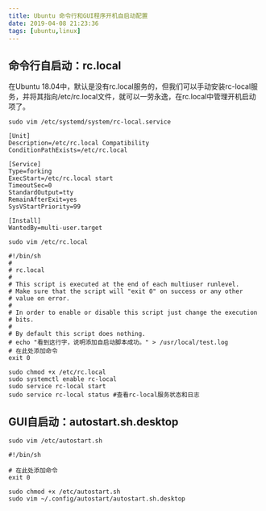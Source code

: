 ```yaml
---
title: Ubuntu 命令行和GUI程序开机自启动配置
date: 2019-04-08 21:23:36
tags: [ubuntu,linux]
---
```


## 命令行自启动：rc.local
在Ubuntu 18.04中，默认是没有rc.local服务的，但我们可以手动安装rc-local服务，并将其指向/etc/rc.local文件，就可以一劳永逸，在rc.local中管理开机启动项了。

```
sudo vim /etc/systemd/system/rc-local.service
```

```
[Unit]
Description=/etc/rc.local Compatibility
ConditionPathExists=/etc/rc.local

[Service]
Type=forking
ExecStart=/etc/rc.local start
TimeoutSec=0
StandardOutput=tty
RemainAfterExit=yes
SysVStartPriority=99

[Install]
WantedBy=multi-user.target
```

```
sudo vim /etc/rc.local
```

```
#!/bin/sh 
#
# rc.local
#
# This script is executed at the end of each multiuser runlevel.
# Make sure that the script will "exit 0" on success or any other
# value on error.
#
# In order to enable or disable this script just change the execution
# bits.
#
# By default this script does nothing.
# echo "看到这行字，说明添加自启动脚本成功。" > /usr/local/test.log
# 在此处添加命令
exit 0
```

```
sudo chmod +x /etc/rc.local
sudo systemctl enable rc-local
sudo service rc-local start
sudo service rc-local status #查看rc-local服务状态和日志
```

## GUI自启动：autostart.sh.desktop
```
sudo vim /etc/autostart.sh
```

```
#!/bin/sh

# 在此处添加命令
exit 0
```

```
sudo chmod +x /etc/autostart.sh
sudo vim ~/.config/autostart/autostart.sh.desktop
```
